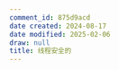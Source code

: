 ```yaml
---
comment_id: 875d9acd
date created: 2024-08-17
date modified: 2025-02-06
draw: null
title: 线程安全的
---
```

